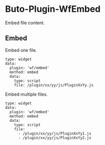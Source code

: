 # Buto-Plugin-WfEmbed
Embed file content.

## Embed
Embed one file.
```
type: widget
data:
  plugin: 'wf/embed'
  method: embed
  data:
    type: script
    file: /plugin/xx/yy/js/PluginXxYy.js
```
Embed multiple files.
```
type: widget
data:
  plugin: 'wf/embed'
  method: embed
  data:
    type: script
    file: 
      - /plugin/xx/yy/js/PluginXxYy1.js
      - /plugin/xx/yy/js/PluginXxYy2.js
```

